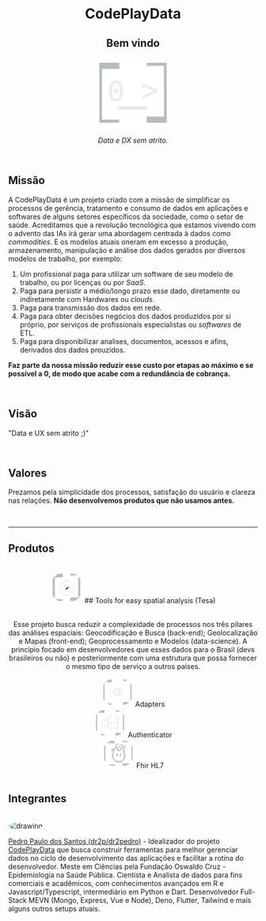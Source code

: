 <div align="center"> 

# CodePlayData

## Bem vindo

![CodePlayData-logo](./assets/CodePlayData-logo-darkmode.png)

_Data e DX sem atrito._

<br>

</div>

## Missão

A CodePlayData é um projeto criado com a missão de simplificar os processos de gerência, tratamento e consumo de dados em aplicações e softwares de alguns setores específicos da sociedade, como o setor de saúde.
Acreditamos que a revolução tecnológica que estamos vivendo com o advento das IAs irá gerar uma abordagem centrada à dados como _commodities_. E os modelos atuais oneram em excesso a produção, armazenamento, manipulação e análise dos dados gerados por diversos modelos de trabalho, por exemplo:

1. Um profissional paga para utilizar um software de seu modelo de trabalho, ou por licenças ou por _SaaS_.
2. Paga para persistir a médio/longo prazo esse dado, diretamente ou indiretamente com Hardwares ou _clouds_.
3. Paga para transmissão dos dados em rede.
4. Paga para obter decisões negócios dos dados produzidos por si próprio, por serviços de profissionais especialistas ou _softwares_ de ETL.
5. Paga para disponibilizar analises, documentos, acessos e afins, derivados dos dados prouzidos.

**Faz parte da nossa missão reduzir esse custo por etapas ao máximo e se possível a 0, de modo que acabe com a redundância de cobrança.**

<br>
 
## Visão

"Data e UX sem atrito ;)"

<br>

## Valores

Prezamos pela simplicidade dos processos, satisfação do usuário e clareza nas relações. **Não desenvolvemos produtos que não usamos antes.**

<br>

---


## Produtos
<br>

<container align="center">

<div width="65">
<div>
<img src="https://github.com/CodePlayData/tesa/blob/deno/assets/tesa_avatar_white.png" alt="drawing" width="65" style="border-radius: 50%" />
## Tools for easy spatial analysis (Tesa) 
</div>

<br>

Esse projeto busca reduzir a complexidade de processos nos três pilares das análises espaciais: Geocodificação e Busca (back-end); Geolocalização e Mapas (front-end); Geoprocessamento e Modelos (data-science). A princípio focado em desenvolvedores que esses dados para o Brasil (devs brasileiros ou não) e posteriormente com uma estrutura que possa fornecer o mesmo tipo de serviço a outros países.
</div>

<div width="65">
<img src="https://github.com/CodePlayData/adapters/blob/main/assets/adapters-dark-logo.png" alt="drawing" width="65" style="border-radius: 50%"/>
Adapters
</div>

<div width="65">
<img src="https://github.com/CodePlayData/authenticator/blob/main/assets/authenticator-dark-logo.png" alt="drawing" width="65" style="border-radius: 50%"/>
Authenticator
</div>

<div width="65">
<img src="https://github.com/CodePlayData/fhir/blob/main/assets/fire_avatar_white.png" alt="drawing" width="65" style="border-radius: 50%"/>
Fhir HL7
</div>

</container>

<br>

## Integrantes

<br>
<img src="https://avatars.githubusercontent.com/u/52466957?v=4" alt="drawing" width="75" style="border-radius: 50%"/>


[Pedro Paulo dos Santos (dr2p/dr2pedro)](https://github.com/dr2pedro) - Idealizador do projeto [CodePlayData](https://github.com/CodePlayData) que busca construir ferramentas para melhor gerenciar dados no ciclo de desenvolvimento das aplicações e facilitar a rotina do desenvolvedor. Meste em Ciências pela Fundação Oswaldo Cruz - Epidemiologia na Saúde Pública. Cientista e Analista de dados para fins comerciais e acadêmicos, com conhecimentos avançados em R e Javascript/Typescript, intermediário em Python e Dart. Desenvolvedor Full-Stack MEVN (Mongo, Express, Vue e Node), Deno, Flutter, Tailwind e mais alguns outros setups atuais.




